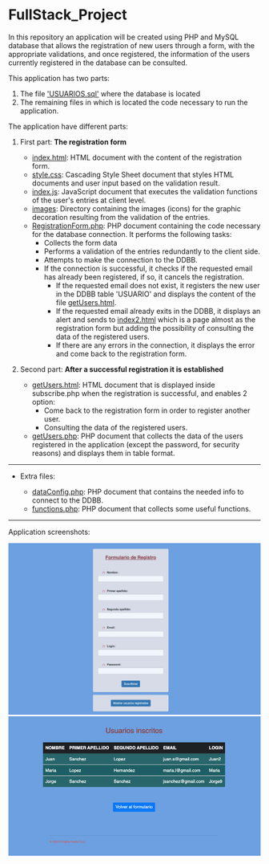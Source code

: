 # FullStack_Project

In this repository an application will be created using PHP and MySQL database that allows the registration of new users through a form, with the appropriate validations, and once registered, the information of the users currently registered in the database can be consulted.

This application has two parts: 

1. The file ['USUARIOS.sql'](https://github.com/Cristina-Sa/FullStack_Project/blob/main/USUARIOS.sql) where the database is located
2. The remaining files in which is located the code necessary to run the application.

The application have different parts:

1. First part: **The registration form**

   - [index.html](https://github.com/Cristina-Sa/FullStack_Project/blob/main/index.html): HTML document with the content of the registration form.
   - [style.css](https://github.com/Cristina-Sa/FullStack_Project/blob/main/style.css): Cascading Style Sheet document that styles HTML documents and user input based on the validation result.
   - [index.js](https://github.com/Cristina-Sa/FullStack_Project/blob/main/index.js): JavaScript document that executes the validation functions of the user's entries at client level.
   - [images](https://github.com/Cristina-Sa/FullStack_Project/blob/main/images): Directory containing the images (icons) for the graphic decoration resulting from the validation of the entries.
   - [RegistrationForm.php](https://github.com/Cristina-Sa/FullStack_Project/blob/main/RegistrationForm.php): PHP document containing the code necessary for the database connection. It performs the following tasks:
     - Collects the form data
     - Performs a validation of the entries redundantly to the client side.
     - Attempts to make the connection to the DDBB.
     - If the connection is successful, it checks if the requested email has already been registered, if so, it cancels the registration.
         - If the requested email does not exist, it registers the new user in the DDBB table 'USUARIO' and displays the content of the file [getUsers.html](https://github.com/Cristina-Sa/FullStack_Project/blob/main/getUsers.html).
         - If the requested email already exits in the DDBB, it displays an alert and sends to [index2.html](https://github.com/Cristina-Sa/FullStack_Project/blob/main/index2.html) which is a page almost as the registration form but adding the possibility of consulting the data of the registered users.
         - If there are any errors in the connection, it displays the error and come back to the registration form.
      
2. Second part: **After a successful registration it is established**

   - [getUsers.html](https://github.com/Cristina-Sa/FullStack_Project/blob/main/getUsers.html): HTML document that is displayed inside subscribe.php when the registration is successful, and enables 2 option:
      - Come back to the registration form in order to register another user.
      - Consulting the data of the registered users.
   - [getUsers.php](https://github.com/Cristina-Sa/FullStack_Project/blob/main/getUsers.php): PHP document that collects the data of the users registered in the application (except the password, for security reasons) and displays them in table format.

------
* Extra files:

  - [dataConfig.php](https://github.com/Cristina-Sa/FullStack_Project/blob/main/dataConfig.php): PHP document that contains the needed info to connect to the DDBB.
  - [functions.php](https://github.com/Cristina-Sa/FullStack_Project/blob/main/functions.php): PHP document that collects some useful functions.
 
------
Application screenshots:

![RegistrationForm](https://github.com/Cristina-Sa/FullStack_Project/blob/main/imagenes/RegistrationForm%20Visualization.png)
![ShowDDBB](https://github.com/Cristina-Sa/FullStack_Project/blob/main/imagenes/ShowDDBB.png)

 




